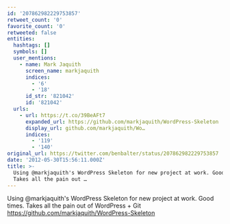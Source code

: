 ```yaml
---
id: '207862982229753857'
retweet_count: '0'
favorite_count: '0'
retweeted: false
entities:
  hashtags: []
  symbols: []
  user_mentions:
    - name: Mark Jaquith
      screen_name: markjaquith
      indices:
        - '6'
        - '18'
      id_str: '821042'
      id: '821042'
  urls:
    - url: https://t.co/39BeAFt7
      expanded_url: https://github.com/markjaquith/WordPress-Skeleton
      display_url: github.com/markjaquith/Wo…
      indices:
        - '119'
        - '140'
original_url: https://twitter.com/benbalter/status/207862982229753857
date: '2012-05-30T15:56:11.000Z'
title: >-
  Using @markjaquith's WordPress Skeleton for new project at work. Good times.
  Takes all the pain out …
---
```


Using @markjaquith's WordPress Skeleton for new project at work. Good times. Takes all the pain out of WordPress + Git https://github.com/markjaquith/WordPress-Skeleton